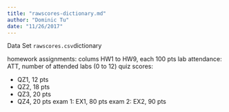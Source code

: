 ```yaml
---
title: "rawscores-dictionary.md"
author: "Dominic Tu"
date: "11/26/2017"
---
```


Data Set `rawscores.csv`dictionary

homework assignments: colums HW1 to HW9, each 100 pts
lab attendance: ATT, number of attended labs (0 to 12)
quiz scores:
- QZ1, 12 pts
- QZ2, 18 pts
- QZ3, 20 pts
- QZ4, 20 pts
exam 1: EX1, 80 pts 
exam 2: EX2, 90 pts 
